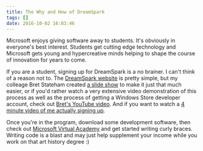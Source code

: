 ```yaml
---
title: The Why and How of DreamSpark
tags: []
date: 2016-10-02 16:03:46
---
```


Microsoft enjoys giving software away to students. It&#39;s obviously in everyone&#39;s best interest. Students get cutting edge technology and Microsoft gets young and hypercreative minds helping to shape the course of innovation for years to come.

If you are a student, signing up for DreamSpark is a no brainer. I can&#39;t think of a reason not to. The [DreamSpark website](http://www.dreamspark.com) is pretty simple, but my colleage Bret Stateham created [a slide show](http://1drv.ms/1oHc5cc) to make it just&nbsp;that much easier, or if you&#39;d rather watch a very extensive video demonstration of this process as well as the process of getting a Windows Store developer account, check out [Bret&#39;s YouTube video](http://aka.ms/stusuvid). And if you want to watch a [4 minute video of me actually signing up](http://1drv.ms/1lOFcEY).

Once you&#39;re in the program, download some development software, then check out&nbsp;[Microsoft Virtual Academy](http://mva.ms)&nbsp;and get started writing curly braces. Writing code is a blast and may just help supplement your income while you work on that art history degree :)

&nbsp;